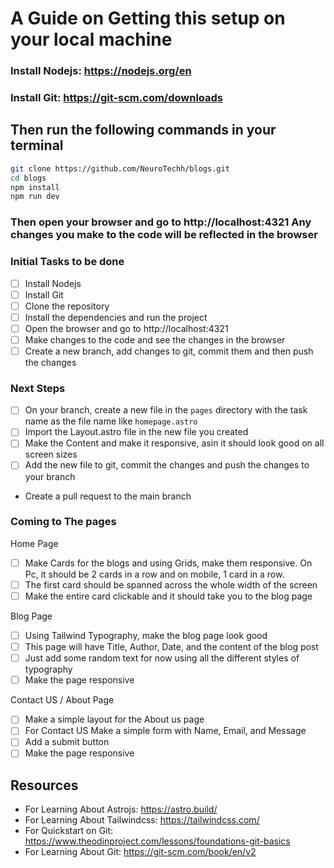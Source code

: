 # A Guide on Getting this setup on your local machine

### Install Nodejs: https://nodejs.org/en

### Install Git: https://git-scm.com/downloads

## Then run the following commands in your terminal

```bash
git clone https://github.com/NeuroTechh/blogs.git
cd blogs
npm install
npm run dev
```

### Then open your browser and go to http://localhost:4321 Any changes you make to the code will be reflected in the browser

### Initial Tasks to be done

- [ ] Install Nodejs
- [ ] Install Git
- [ ] Clone the repository
- [ ] Install the dependencies and run the project
- [ ] Open the browser and go to http://localhost:4321
- [ ] Make changes to the code and see the changes in the browser
- [ ] Create a new branch, add changes to git, commit them and then push the changes

### Next Steps

- [ ] On your branch, create a new file in the `pages` directory with the task name as the file name like `homepage.astro`
- [ ] Import the Layout.astro file in the new file you created
- [ ] Make the Content and make it responsive, asin it should look good on all screen sizes
- [ ] Add the new file to git, commit the changes and push the changes to your branch
- Create a pull request to the main branch

### Coming to The pages

Home Page

- [ ] Make Cards for the blogs and using Grids, make them responsive. On Pc, it should be 2 cards in a row and on mobile, 1 card in a row.
- [ ] The first card should be spanned across the whole width of the screen
- [ ] Make the entire card clickable and it should take you to the blog page

Blog Page

- [ ] Using Tailwind Typography, make the blog page look good
- [ ] This page will have Title, Author, Date, and the content of the blog post
- [ ] Just add some random text for now using all the different styles of typography
- [ ] Make the page responsive

Contact US / About Page

- [ ] Make a simple layout for the About us page
- [ ] For Contact US Make a simple form with Name, Email, and Message
- [ ] Add a submit button
- [ ] Make the page responsive

## Resources

- For Learning About Astrojs: https://astro.build/
- For Learning About Tailwindcss: https://tailwindcss.com/
- For Quickstart on Git: https://www.theodinproject.com/lessons/foundations-git-basics
- For Learning About Git: https://git-scm.com/book/en/v2
